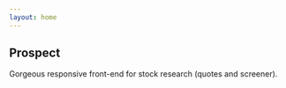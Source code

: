 ```yaml
---
layout: home
---
```


## Prospect

Gorgeous responsive front-end for stock research (quotes and screener).